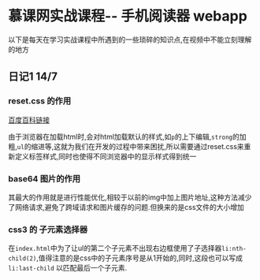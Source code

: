 # 慕课网实战课程-- 手机阅读器 webapp

以下是每天在学习实战课程中所遇到的一些琐碎的知识点,在视频中不能立刻理解的地方

## 日记1 14/7
### reset.css 的作用
[百度百科链接](http://baike.baidu.com/view/5186496.htm)

由于浏览器在加载html时,会对html加载默认的样式,如`p`的上下编辑,`strong`的加粗,`ul`的缩进等,这就为我们在开发的过程中带来困扰,所以需要通过reset.css来重新定义标签样式,同时也使得不同浏览器中的显示样式得到统一


### base64 图片的作用
其最大的作用就是进行性能优化,相较于以前的img中加上图片地址,这种方法减少了网络请求,避免了跨域请求和图片缓存的问题.但换来的是css文件的大小增加

### css3 的 子元素选择器
在`index.html`中为了让ul的第二个子元素不出现右边框使用了子选择器`li:nth-child(2)`,值得注意的是css中的子元素序号是从1开始的,同时,这段也可以写成`li:last-child` 以匹配最后一个子元素.